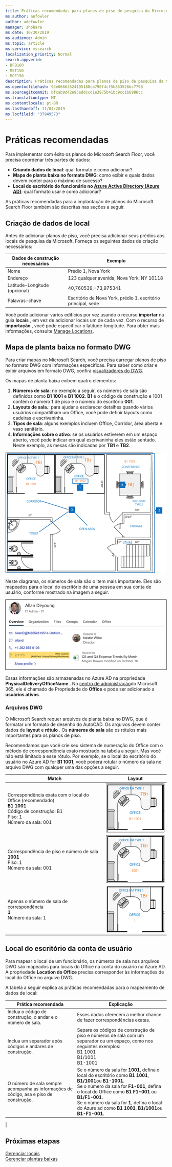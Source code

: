 ```yaml
---
title: Práticas recomendadas para planos de piso de pesquisa da Microsoft
ms.author: anfowler
author: adefowler
manager: shohara
ms.date: 10/30/2019
ms.audience: Admin
ms.topic: article
ms.service: mssearch
localization_priority: Normal
search.appverid:
- BFB160
- MET150
- MOE150
description: Práticas recomendadas para planos de piso de pesquisa da Microsoft
ms.openlocfilehash: 93e06663524195188ca790f4cf5b853526bc7798
ms.sourcegitcommit: bfcab9d42e93addccd1e3875b41bc9cc1b6986cc
ms.translationtype: MT
ms.contentlocale: pt-BR
ms.lasthandoff: 11/04/2019
ms.locfileid: "37949573"
---
```

# <a name="best-practices"></a>Práticas recomendadas

Para implementar com êxito os planos do Microsoft Search Floor, você precisa coordenar três partes de dados:

- **Criando dados de local**: qual formato e como adicionar?
- **Mapa de planta baixa no formato DWG**: como exibir e quais dados devem conter para o máximo de sucesso?
- **Local do escritório do funcionário no [Azure Active Directory (Azure AD)](https://azure.microsoft.com/services/active-directory/)**: qual formato usar e como adicionar? <br>

As práticas recomendadas para a implantação de planos do Microsoft Search Floor também são descritas nas seções a seguir.

## <a name="building-location-data"></a>Criação de dados de local
Antes de adicionar planos de piso, você precisa adicionar seus prédios aos locais de pesquisa da Microsoft. Forneça os seguintes dados de criação necessários:

|Dados de construção necessários  |Exemplo  |
|---------|---------|
|Nome     |    Prédio 1, Nova York     |
|Endereço     |     123 qualquer avenida, Nova York, NY 10118  |
|Latitude-Longitude (opcional)   |    40,760539,-73,975341      |
|Palavras-chave     |    Escritório de Nova York, prédio 1, escritório principal, sede     |

Você pode adicionar vários edifícios por vez usando o recurso **importar** na guia **locais** , em vez de adicionar locais um de cada vez. Com o recurso de **importação** , você pode especificar o latitude-longitude. Para obter mais informações, consulte [Manage Locations](manage-locations.md).

## <a name="floor-plan-map-in-dwg-format"></a>Mapa de planta baixa no formato DWG
Para criar mapas no Microsoft Search, você precisa carregar planos de piso no formato DWG com informações específicas. Para saber como criar e exibir arquivos em formato DWG, confira [visualizadores do DWG](https://www.autodesk.in/products/dwg). 

Os mapas de planta baixa exibem quatro elementos:

1. **Números de sala**: no exemplo a seguir, os números de sala são definidos como **B1 1001** e **B1 1002**. **B1** é o código de construção e 1001 contém o número **1** de piso e o número do escritório **001**.
1. **Layouts de sala.**: para ajudar a esclarecer detalhes quando vários usuários compartilham um Office, você pode definir layouts como cadeiras e escrivaninha.
1. **Tipos de sala**: alguns exemplos incluem Office, Corridor, área aberta e vaso sanitário.
1. **Informações sobre o ativo**: se os usuários estiverem em um espaço aberto, você pode indicar em qual escrivaninha eles estão sentado. Neste exemplo, as mesas são indicadas por **TB1** e **TB2**.

![Mapa do Office simples mostrando como rotular números de sala, ativos e tipos de sala](media/Floorplans-LayoutwithCallouts.png)

Neste diagrama, os números de sala são o item mais importante. Eles são mapeados para o local do escritório de uma pessoa em sua conta de usuário, conforme mostrado na imagem a seguir.

![Guia Visão geral do cartão de resultados de pesquisa de pessoas mostrando os detalhes do usuário, incluindo o local do escritório](media/floorplans-peoplecard.png)

Essas informações são armazenadas no Azure AD na propriedade **PhysicalDeliveryOfficeName** . No [centro de administração](https://admin.microsoft.com)do Microsoft 365, ele é chamado de Propriedade do **Office** e pode ser adicionado a **usuários ativos**.

### <a name="dwg-files"></a>Arquivos DWG
O Microsoft Search requer arquivos de planta baixa no DWG, que é formatar um formato de desenho do AutoCAD. Os arquivos devem conter dados de **layout** e **rótulo** . Os **números de sala** são os rótulos mais importantes para os planos de piso.

Recomendamos que você crie seu sistema de numeração do Office com o método de correspondência exato mostrado na tabela a seguir. Mas você não está limitado a esse rótulo. Por exemplo, se o local do escritório do usuário no Azure AD for **B1 1001**, você poderá rotular o número da sala no arquivo DWG com qualquer uma das opções a seguir.

|Match  |Layout  |
|---------|---------|
|Correspondência exata com o local do Office (recomendado) <br> **B1 1001** <br> Código de construção: B1<br>Piso: 1 <br>Número da sala: 001    |    ![Planta única do escritório da planta com o número "B1 1001".](media/floorplans-layoutexactmatch.png)     |
|Correspondência de piso e número de sala <br> **1001**<br>Piso: 1 <br>Número da sala: 001    |   ![Planta única do escritório da planta com o número "1001".](media/floorplans-layoutfloorroom.png)   |
|Apenas o número de sala de correspondência <br> **1**<br>Número da sala: 1        |    ![Mapa de piso do escritório único com o número "1" do Office](media/floorplans-layoutroomonly.png)     |

## <a name="user-account-office-location"></a>Local do escritório da conta de usuário
Para mapear o local de um funcionário, os números de sala nos arquivos DWG são mapeados para locais do Office na conta do usuário no Azure AD. A propriedade **Location do Office** precisa corresponder às informações de local do Office no arquivo DWG.

A tabela a seguir explica as práticas recomendadas para o mapeamento de dados de local:

|Prática recomendada  |Explicação |
|---------|---------|
|Inclua o código de construção, o andar e o número de sala.     |   Esses dados oferecem a melhor chance de fazer correspondências exatas.     |
|Inclua um separador após códigos e andares de construção.     |  Separe os códigos de construção de piso e números de sala com um separador ou um espaço, como nos seguintes exemplos:<br> B1 1001<br> B1/1001 <br> B1-1001   |
|O número de sala sempre acompanha as informações de código, asa e piso de construção.     |  Se o número da sala for **1001**, defina o local do escritório como **B1 1001**, **B1/1001**ou **B1-1001**. <br> Se o número da sala for **F1-001**, defina o local do Office como **B1 F1-001** ou **B1/F1-001**. <br> Se o número da sala for **1**, defina o local do Azure ad como **B1 1001**, **B1/1001**ou **B1-F1-001**.       |
|

## <a name="next-steps"></a>Próximas etapas
[Gerenciar locais](manage-locations.md)<br>
[Gerenciar plantas baixas](manage-floorplans.md)